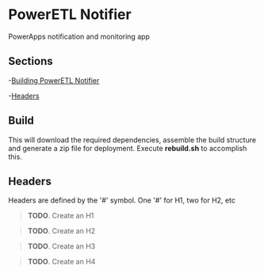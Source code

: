 # PowerETL Notifier
PowerApps notification and monitoring app



## Sections
-[Building PowerETL Notifier](#build)

-[Headers](#headers)


## Build
This will download the required dependencies, assemble the build structure and generate a zip file for deployment. Execute __rebuild.sh__ to accomplish this.


## Headers
Headers are defined by the '#' symbol. One '#' for H1,  two for H2, etc


> **TODO**. Create an H1

> **TODO**. Create an H2

> **TODO**. Create an H3

> **TODO**. Create an H4



